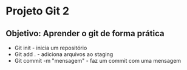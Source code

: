 # Projeto Git 2

## Objetivo: Aprender o git de forma prática
* Git init - inicia um repositório
* Git add . - adiciona arquivos ao staging
* Git commit -m "mensagem" - faz um commit com uma mensagem